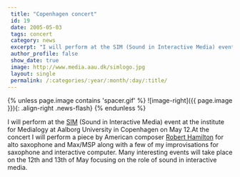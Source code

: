 ```yaml
---
 title: "Copenhagen concert"
 id: 19
 date: 2005-05-03
 tags: concert
 category: news
 excerpt: "I will perform at the SIM (Sound in Interactive Media) event at the institute for Medialogy at Aalborg University in Copenhagen on May 12...."
 author_profile: false
 show_date: true
 image: http://www.media.aau.dk/simlogo.jpg
 layout: single
 permalink: /:categories/:year/:month/:day/:title/
---
```

{% unless page.image contains 'spacer.gif' %}
   ![image-right]({{ page.image }}){: .align-right .news-flash}
{% endunless %}

I will perform at the <a href="http://www.media.aau.dk/sim.html">SIM</a> (Sound in Interactive Media) event at the institute for Medialogy at Aalborg University in Copenhagen on May 12.At the concert I will perform a piece by American composer <a href="http://www.roberthamilton.org">Robert Hamilton</a> for alto saxophone and Max/MSP along with a few of my improvisations for saxophone and interactive computer. Many interesting events will take place on the 12th and 13th of May focusing on the role of sound in interactive media.

